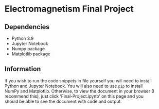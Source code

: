 # Electromagnetism Final Project

## Dependencies
- Python 3.9
- Jupyter Notebook
- Numpy package
- Matplotlib package

## Information
If you wish to run the code snippets in file yourself you will need to install Python and Jupyter Notebook. You will also need to use `pip` to install NumPy and Matplotlib. Otherwise, to view the document in your browser (I recommend this), just click 'Final-Project.ipynb' on this page and you should be able to see the document with code and output.
